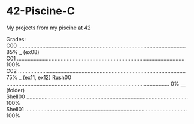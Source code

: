 # 42-Piscine-C
My projects from my piscine at 42

Grades:                                                                                                                            
C00   ...............................................................................................................  85%  _  (ex08)    
C01   ...............................................................................................................  100%    
C02   ...............................................................................................................  75%  _  (ex11, ex12) 
Rush00   ............................................................................................................  0%  __  (folder)    
Shell00   ...........................................................................................................  100%    
Shell01   ...........................................................................................................  100%    
